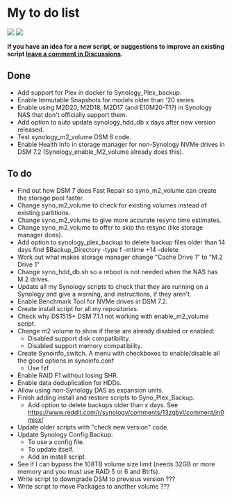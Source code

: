 # My to do list

<a href="https://hits.seeyoufarm.com"><img src="https://hits.seeyoufarm.com/api/count/incr/badge.svg?url=https%3A%2F%2Fgithub.com%2F007revad%2Ftodo_list&count_bg=%2379C83D&title_bg=%23555555&icon=&icon_color=%23E7E7E7&title=hits&edge_flat=false"/></a>
[![](https://img.shields.io/static/v1?label=Sponsor&message=%E2%9D%A4&logo=GitHub&color=%23fe8e86)](https://github.com/sponsors/007revad)

**If you have an idea for a new script, or suggestions to improve an existing script [leave a comment in Discussions](https://github.com/007revad/todo_list/discussions).**

## Done

- Add support for Plex in docker to Synology_Plex_backup.
- Enable Immutable Snapshots for models older than '20 series.
- Enable using M2D20, M2D18, M2D17 (and E10M20-T1?) in Synology NAS that don't officially support them.
- Add option to auto update synology_hdd_db x days after new version released.
- Test synology_m2_volume DSM 6 code.
- Enable Health Info in storage manager for non-Synology NVMe drives in DSM 7.2 (Synology_enable_M2_volume already does this).

## To do

- Find out how DSM 7 does Fast Repair so syno_m2_volume can create the storage pool faster.
- Change syno_m2_volume to check for existing volumes instead of existing partitions.
- Change syno_m2_volume to give more accurate resync time estimates.
- Change syno_m2_volume to offer to skip the resync (like storage manager does).
- Add option to synology_plex_backup to delete backup files older than 14 days
  find $Backup_Directory -type f -mtime +14 -delete
- Work out what makes storage manager change "Cache Drive 1" to "M.2 Drive 1"
- Change syno_hdd_db.sh so a reboot is not needed when the NAS has M.2 drives.
- Update all my Synology scripts to check that they are running on a Synology and give a warning, and instructions, if they aren't.
- Enable Benchmark Tool for NVMe drives in DSM 7.2.
- Create install script for all my repositories.
- Check why DS1515+ DSM 7.1.1 not working with enable_m2_volume script.
- Change m2 volume to show if these are already disabled or enabled:
    - Disabled support disk compatibility.
    - Disabled support memory compatibility.
- Create Synoinfo_switch. A menu with checkboxes to enable/disable all the good options in synoinfo.conf
    - Use fzf
- Enable RAID F1 without losing SHR.
- Enable data deduplication for HDDs.
- Allow using non-Synology DAS as expansion units.
- Finish adding install and restore scripts to Syno_Plex_Backup.
    - Add option to delete backups older than x days. See https://www.reddit.com/r/synology/comments/13zgbyl/comment/jn0misx/
- Update older scripts with "check new version" code.
- Update Synology Config Backup:
    - To use a config file.
    - To update itself.
    - Add an install script.
- See if I can bypass the 108TB volume size limit (needs 32GB or more memory and you must use RAID 5 or 6 and Btrfs).
- Write script to downgrade DSM to previous version ???
- Write script to move Packages to another volume ???

